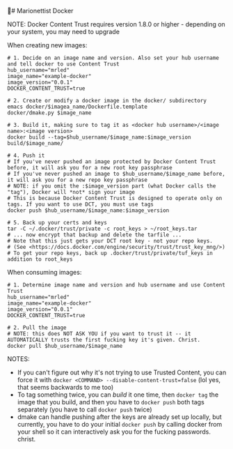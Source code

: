 # Marionettist Docker

NOTE: Docker Content Trust requires version 1.8.0 or higher - depending on your system, you may need to upgrade

When creating new images: 

    # 1. Decide on an image name and version. Also set your hub username and tell docker to use Content Trust
    hub_username="mrled"
    image_name="example-docker"
    image_version="0.0.1"
    DOCKER_CONTENT_TRUST=true

    # 2. Create or modify a docker image in the docker/ subdirectory
    emacs docker/$imagea_name/Dockerfile.template
    docker/dmake.py $image_name
    
    # 3. Build it, making sure to tag it as <docker hub username>/<image name>:<image version>
    docker build --tag=$hub_username/$image_name:$image_version build/$image_name/
    
    # 4. Push it
    # If you've never pushed an image protected by Docker Content Trust before, it will ask you for a new root key passphrase
    # If you've never pushed an image to $hub_username/$image_name before, it will ask you for a new repo key passphrase
    # NOTE: if you omit the :$image_version part (what Docker calls the "tag"), Docker will *not* sign your image
    # This is because Docker Content Trust is designed to operate only on tags. If you want to use DCT, you must use tags
    docker push $hub_username/$image_name:$image_version
    
    # 5. Back up your certs and keys
    tar -C ~/.docker/trust/private -c root_keys > ~/root_keys.tar
    # ... now encrypt that backup and delete the tarfile ...
    # Note that this just gets your DCT root key - not your repo keys. 
    # (See <https://docs.docker.com/engine/security/trust/trust_key_mng/>)
    # To get your repo keys, back up .docker/trust/private/tuf_keys in addition to root_keys
    
When consuming images: 

    # 1. Determine image name and version and hub username and use Content Trust
    hub_username="mrled"
    image_name="example-docker"
    image_version="0.0.1"
    DOCKER_CONTENT_TRUST=true

    # 2. Pull the image
    # NOTE: this does NOT ASK YOU if you want to trust it -- it AUTOMATICALLY trusts the first fucking key it's given. Christ.
    docker pull $hub_username/$image_name
    
NOTES: 

- If you can't figure out why it's not trying to use Trusted Content, you can force it with `docker <COMMAND> --disable-content-trust=false` (lol yes, that seems backwards to me too)
- To tag something twice, you can *build* it one time, then `docker tag` the image that you build, and then you have to `docker push` both tags separately (you have to call `docker push` twice)
- dmake can handle pushing after the keys are already set up locally, but currently, you have to do your initial `docker push` by calling docker from your shell so it can interactively ask you for the fucking passwords. christ.    
